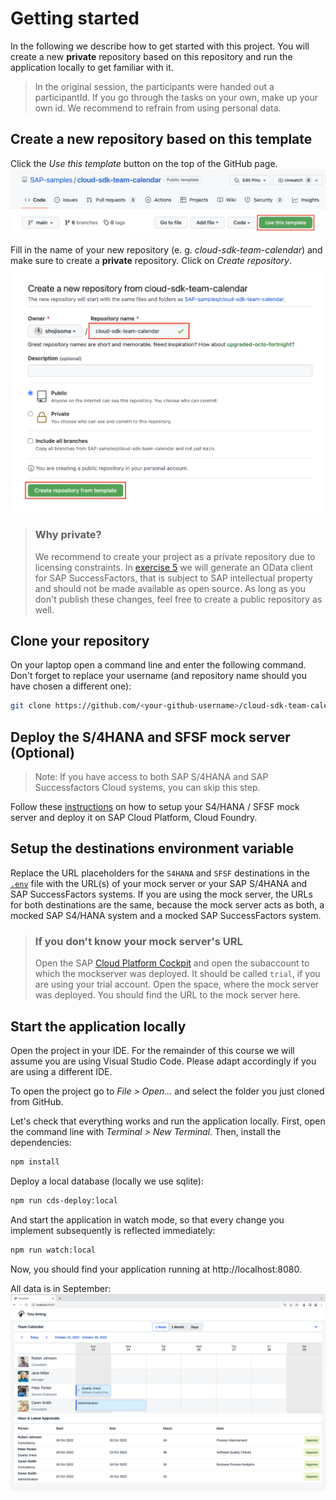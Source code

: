 # Getting started
In the following we describe how to get started with this project.
You will create a new **private** repository based on this repository and run the application locally to get familiar with it.

> In the original session, the participants were handed out a participantId. If you go through the tasks on your own, make up your own id. We recommend to refrain from using personal data.

## Create a new repository based on this template
Click the *Use this template* button on the top of the GitHub page.
![Use Template](images/use-template.png)

Fill in the name of your new repository (e. g. *cloud-sdk-team-calendar*) and make sure to create a **private** repository. Click on *Create repository*.
![Create New](images/create-new.png)

> ### Why private?
> We recommend to create your project as a private repository due to licensing constraints. In [exercise 5](05-generate-odata-client.md) we will generate an OData client for SAP SuccessFactors, that is subject to SAP intellectual property and should not be made available as open source. As long as you don't publish these changes, feel free to create a public repository as well.

## Clone your repository
On your laptop open a command line and enter the following command. Don't forget to replace your username (and repository name should you have chosen a different one):
```sh
git clone https://github.com/<your-github-username>/cloud-sdk-team-calendar.git
```

## Deploy the S/4HANA and SFSF mock server (Optional)

>Note: If you have access to both SAP S/4HANA and SAP Successfactors Cloud systems, you can skip this step.

Follow these [instructions](https://github.com/SAP/cloud-s4-sdk-book/tree/mock-server#how-to-run-the-server) on how to setup your S4/HANA / SFSF mock server and deploy it on SAP Cloud Platform, Cloud Foundry.

## Setup the destinations environment variable

Replace the URL placeholders for the `S4HANA` and `SFSF` destinations in the [`.env`](../.env) file with the URL(s) of your mock server or your SAP S/4HANA and SAP SuccessFactors systems. If you are using the mock server, the URLs for both destinations are the same, because the mock server acts as both, a mocked SAP S4/HANA system and a mocked SAP SuccessFactors system.


> ### If you don't know your mock server's URL
> Open the SAP [Cloud Platform Cockpit](https://account.hana.ondemand.com) and open the subaccount to which the mockserver was deployed. It should be called `trial`, if you are using your trial account. Open the space, where the mock server was deployed. You should find the URL to the mock server here.

## Start the application locally
Open the project in your IDE. For the remainder of this course we will assume you are using Visual Studio Code. Please adapt accordingly if you are using a different IDE.

To open the project go to *File > Open...* and select the folder you just cloned from GitHub.

Let's check that everything works and run the application locally. First, open the command line with *Terminal > New Terminal*. Then, install the dependencies:

```sh
npm install
```

Deploy a local database (locally we use sqlite):
```sh
npm run cds-deploy:local
```

And start the application in watch mode, so that every change you implement subsequently is reflected immediately:
```sh
npm run watch:local
```

Now, you should find your application running at http://localhost:8080.

All data is in September:
![Local Deployment](images/local-deployment.png)
